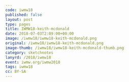 ```yaml
---
code: iwmw18
published: false
layout: post
type: pages
title: IWMW18-keith-mcdonald
date: 2018-07-03T2:09:00+00:00
image: /iwmw18/iwmw18-keith-mcdonald.png
original: /iwmw18/iwmw18-keith-mcdonald.png
image-thumb: /iwmw18/iwmw18-keith-mcdonald-thumb.png
category: sketchnotes
lanyrd: /2018/iwmw18
event: iwmw.org/iwmw2018
tags: iwmw18
cc: BY-SA
---
```


